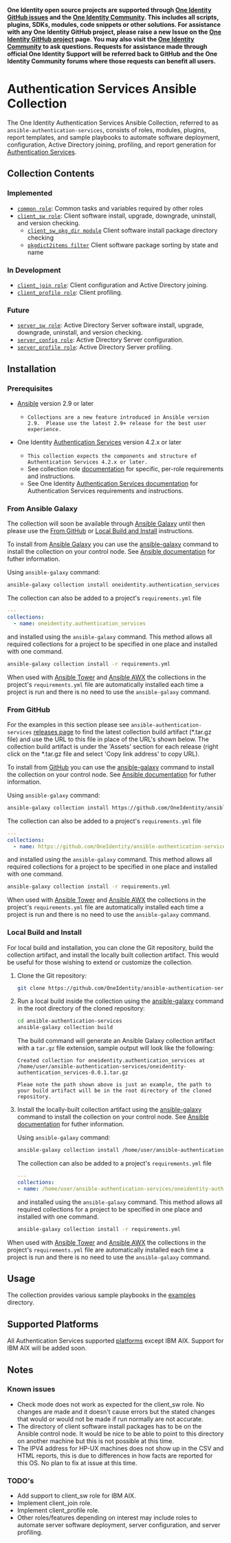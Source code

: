 **One Identity open source projects are supported through [One Identity GitHub issues](https://github.com/OneIdentity/ars-ps/issues) and the [One Identity Community](https://www.oneidentity.com/community/). This includes all scripts, plugins, SDKs, modules, code snippets or other solutions. For assistance with any One Identity GitHub project, please raise a new Issue on the [One Identity GitHub project](https://github.com/OneIdentity/ars-ps/issues) page. You may also visit the [One Identity Community](https://www.oneidentity.com/community/) to ask questions.  Requests for assistance made through official One Identity Support will be referred back to GitHub and the One Identity Community forums where those requests can benefit all users.**

# Authentication Services Ansible Collection

The One Identity Authentication Services Ansible Collection, referred to as `ansible-authentication-services`, consists of roles, modules, plugins, report templates, and sample playbooks to automate software deployment, configuration, Active Directory joining, profiling, and report generation for [Authentication Services](https://www.oneidentity.com/products/authentication-services/). 

## Collection Contents

### Implemented

* [`common role`](docs/COMMON.md): Common tasks and variables required by other roles
* [`client_sw role`](docs/CLIENT_SW.md): Client software install, upgrade, downgrade, uninstall, and version checking.
    * [`client_sw_pkg_dir module`](docs/CLIENT_SW.md#Plugins) Client software install package directory checking 
    * [`pkgdict2items filter`](docs/CLIENT_SW.md#Plugins) Client software package sorting by state and name

### In Development 

* [`client_join role`](docs/CLIENT_JOIN.md): Client configuration and Active Directory joining. 
* [`client_profile role`](docs/CLIENT_PROFILE.md): Client profiling. 

### Future

* [`server_sw role`](docs/SERVER_SW.md): Active Directory Server software install, upgrade, downgrade, uninstall, and version checking. 
* [`server_config role`](docs/SERVER_CONFIG.md): Active Directory Server configuration. 
* [`server_profile role`](docs/SERVER_PROFILE.md): Active Directory Server profiling. 

## Installation

### Prerequisites

* [Ansible](https://github.com/ansible/ansible) version 2.9 or later

    * `Collections are a new feature introduced in Ansible version 2.9.  Please use the latest 2.9+ release for the best user experience.`

* One Identity [Authentication Services](https://www.oneidentity.com/products/authentication-services/) version 4.2.x or later

    * `This collection expects the components and structure of Authentication Services 4.2.x or later.`
    * See collection role [documentation](docs/) for specific, per-role  requirements and instructions.
    * See One Identity [Authentication Services documentation](https://support.oneidentity.com/authentication-services/4.2.3/technical-documents) for Authentication Services requirements and instructions.

### From Ansible Galaxy 
The collection will soon be available through [Ansible Galaxy](https://galaxy.ansible.com/) until then please use the [From GitHub](#FromGitHub) or [Local Build and Install](#LocalBuildandInstall) instructions. 

To install from [Ansible Galaxy](https://galaxy.ansible.com/) you can use the [ansible-galaxy](https://docs.ansible.com/ansible/latest/cli/ansible-galaxy.html) command to install the collection on your control node.  See [Ansible documentation](https://docs.ansible.com/ansible/devel/user_guide/collections_using.html#installing-collections) for futher information.

Using `ansible-galaxy` command:
```bash
ansible-galaxy collection install oneidentity.authentication_services
```

The collection can also be added to a project's `requirements.yml` file
```yaml
---
collections:
  - name: oneidentity.authentication_services
```

and installed using the `ansible-galaxy` command.  This method allows all required collections for a project to be specified in one place and installed with one command.
```bash
ansible-galaxy collection install -r requirements.yml
```

When used with [Ansible Tower](https://www.ansible.com/products/tower) and [Ansible AWX](https://github.com/ansible/awx) the collections in the project's `requirements.yml` file are automatically installed each time a project is run and there is no need to use the `ansible-galaxy` command.

### From GitHub

For the examples in this section please see `ansible-authentication-services` [releases page](https://github.com/OneIdentity/ansible-authentication-services/releases) to find the latest collection build artifact (*.tar.gz file) and use the URL to this file in place of the URL's shown below.  The collection build artifact is under the 'Assets' section for each release (right click on the *.tar.gz file and select 'Copy link address' to copy URL).

To install from [GitHub](https://github.com/OneIdentity/ansible-authentication-services) you can use the [ansible-galaxy](https://docs.ansible.com/ansible/latest/cli/ansible-galaxy.html) command to install the collection on your control node.  See [Ansible documentation](https://docs.ansible.com/ansible/devel/user_guide/collections_using.html#installing-collections) for futher information.

Using `ansible-galaxy` command:
```bash
ansible-galaxy collection install https://github.com/OneIdentity/ansible-authentication-services/releases/download/v0.0.1/oneidentity-authentication_services-0.0.1.tar.gz
```

The collection can also be added to a project's `requirements.yml` file
```yaml
---
collections:
  - name: https://github.com/OneIdentity/ansible-authentication-services/releases/download/v0.0.1/oneidentity-authentication_services-0.0.1.tar.gz
```

and installed using the `ansible-galaxy` command.  This method allows all required collections for a project to be specified in one place and installed with one command.
```bash
ansible-galaxy collection install -r requirements.yml
```

When used with [Ansible Tower](https://www.ansible.com/products/tower) and [Ansible AWX](https://github.com/ansible/awx) the collections in the project's `requirements.yml` file are automatically installed each time a project is run and there is no need to use the `ansible-galaxy` command.

### Local Build and Install

For local build and installation, you can clone the Git repository, build the collection artifact, and install the locally built collection artifact.  This would be useful for those wishing to extend or customize the collection.

1. Clone the Git repository:

    ```bash
    git clone https://github.com/OneIdentity/ansible-authentication-services.git
    ```

2. Run a local build inside the collection using the [ansible-galaxy](https://docs.ansible.com/ansible/latest/cli/ansible-galaxy.html) command in the root directory of the cloned repository:

    ```bash
    cd ansible-authentication-services
    ansible-galaxy collection build
    ```

    The build command will generate an Ansible Galaxy collection artifact with a `tar.gz` file extension, sample output will look like the following:

    ```
    Created collection for oneidentity.authentication_services at /home/user/ansible-authentication-services/oneidentity-authentication_services-0.0.1.tar.gz
    ```

    `Pleae note the path shown above is just an example, the path to your build artifact will be in the root directory of the cloned repository.`

3. Install the locally-built collection artifact using the [ansible-galaxy](https://docs.ansible.com/ansible/latest/cli/ansible-galaxy.html) command to install the collection on your control node.  See [Ansible documentation](https://docs.ansible.com/ansible/devel/user_guide/collections_using.html#installing-collections) for futher information.

    Using `ansible-galaxy` command:

    ```bash
    ansible-galaxy collection install /home/user/ansible-authentication-services/oneidentity-authentication_services-0.0.1.tar.gz
    ```

    The collection can also be added to a project's `requirements.yml` file
    ```yaml
    ---
    collections:
    - name: /home/user/ansible-authentication-services/oneidentity-authentication_services-0.0.1.tar.gz
    ```

    and installed using the `ansible-galaxy` command.  This method allows all required collections for a project to be specified in one place and installed with one command.
    ```bash
    ansible-galaxy collection install -r requirements.yml
    ```

When used with [Ansible Tower](https://www.ansible.com/products/tower) and [Ansible AWX](https://github.com/ansible/awx) the collections in the project's `requirements.yml` file are automatically installed each time a project is run and there is no need to use the `ansible-galaxy` command.

## Usage

The collection provides various sample playbooks in the [examples](examples/README.md) directory. 

## Supported Platforms

All Authentication Services supported [platforms](https://support.oneidentity.com/technical-documents/authentication-services/4.2.3/release-notes/2#TOPIC-1376245) except IBM AIX.  Support for IBM AIX will be added soon.

## Notes

### Known issues

* Check mode does not work as expected for the client_sw role.  No changes are made and it doesn't cause errors but the stated changes that would or would not be made if run normally are not accurate.
* The directory of client software install packages has to be on the Ansible control node.  It would be nice to be able to point to this directory on another machine but this is not possible at this time.
* The IPV4 address for HP-UX machines does not show up in the CSV and HTML reports, this is due to differences in how facts are reported for this OS.  No plan to fix at issue at this time.

### TODO's

* Add support to client_sw role for IBM AIX.
* Implement client_join role.
* Implement client_profile role.
* Other roles/features depending on interest may include roles to automate server software deployment, server configuration, and server profiling.
